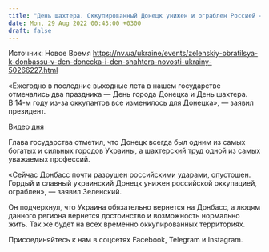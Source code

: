 ```yaml
---
title: "День шахтера. Оккупированный Донецк унижен и ограблен Россией — Зеленский"
date: Mon, 29 Aug 2022 00:43:00 +0300
draft: false
---
```

Источник: Новое Время https://nv.ua/ukraine/events/zelenskiy-obratilsya-k-donbassu-v-den-donecka-i-den-shahtera-novosti-ukrainy-50266227.html


«Ежегодно в последние выходные лета в нашем государстве отмечались два праздника — День города Донецка и День шахтера. В 14-м году из-за оккупантов все изменилось для Донецка», — заявил президент.

 Видео дня   

Глава государства отметил, что Донецк всегда был одним из самых богатых и сильных городов Украины, а шахтерский труд одной из самых уважаемых профессий.

«Сейчас Донбасс почти разрушен российскими ударами, опустошен. Гордый и славный украинский Донецк унижен российской оккупацией, ограблен», — заявил Зеленский.

Он подчеркнул, что Украина обязательно вернется на Донбасс, а людям данного региона вернется достоинство и возможность нормально жить. Так же будет на всех временно оккупированных территориях.

Присоединяйтесь к нам в соцсетях Facebook, Telegram и Instagram.
